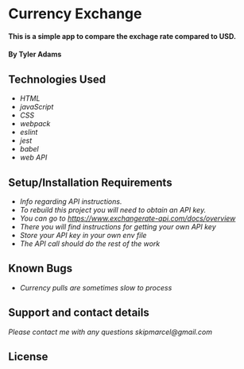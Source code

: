 # Currency Exchange

#### This is a simple app to compare the exchage rate compared to USD.

#### By Tyler Adams

## Technologies Used

- _HTML_
- _javaScript_
- _CSS_
- _webpack_
- _eslint_
- _jest_
- _babel_
- _web API_

## Setup/Installation Requirements

- _Info regarding API instructions._
- _To rebuild this project you will need to obtain an API key._
- _You can go to https://www.exchangerate-api.com/docs/overview_
- _There you will find instructions for getting your own API key_
- _Store your API key in your own env file_
- _The API call should do the rest of the work_

## Known Bugs

- _Currency pulls are sometimes slow to process_

## Support and contact details

_Please contact me with any questions skipmarcel@gmail.com_

## License
